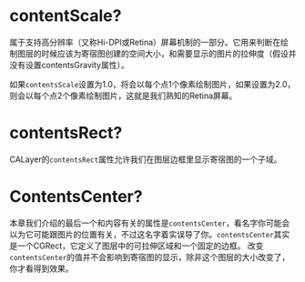 # contentScale?
属于支持高分辨率（又称Hi-DPI或Retina）屏幕机制的一部分。它用来判断在绘制图层的时候应该为寄宿图创建的空间大小，和需要显示的图片的拉伸度（假设并没有设置contentsGravity属性）。

如果`contentsScale`设置为1.0，将会以每个点1个像素绘制图片，如果设置为2.0，则会以每个点2个像素绘制图片，这就是我们熟知的Retina屏幕。

# contentsRect?
CALayer的`contentsRect`属性允许我们在图层边框里显示寄宿图的一个子域。

# ContentsCenter?
本章我们介绍的最后一个和内容有关的属性是`contentsCenter`，看名字你可能会以为它可能跟图片的位置有关，不过这名字着实误导了你。`contentsCenter`其实是一个CGRect，它定义了图层中的可拉伸区域和一个固定的边框。 改变`contentsCenter`的值并不会影响到寄宿图的显示，除非这个图层的大小改变了，你才看得到效果。


